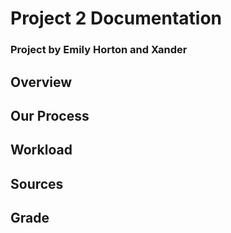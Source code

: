 # Project 2 Documentation
### Project by Emily Horton and Xander

## Overview

## Our Process

## Workload

## Sources

## Grade

